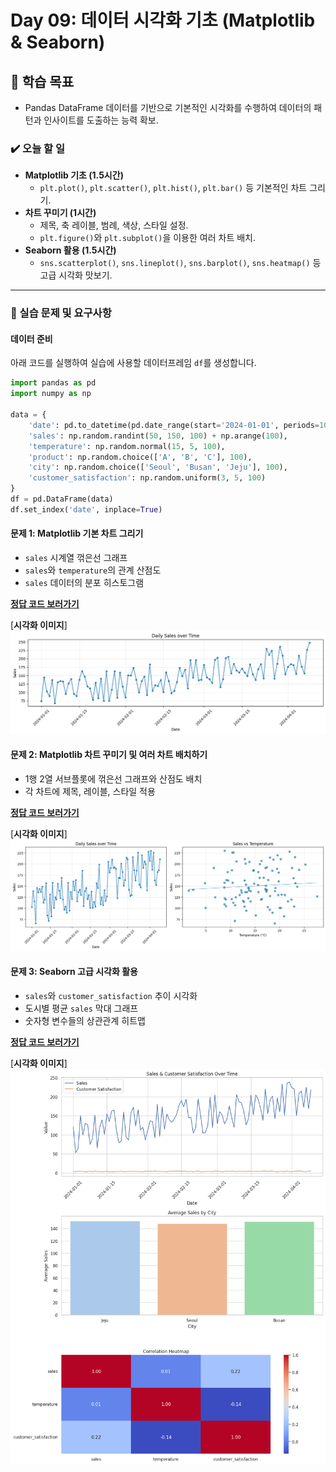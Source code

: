 # Day 09: 데이터 시각화 기초 (Matplotlib & Seaborn)

## 🎯 학습 목표

  - Pandas DataFrame 데이터를 기반으로 기본적인 시각화를 수행하여 데이터의 패턴과 인사이트를 도출하는 능력 확보.

### ✔️ 오늘 할 일

  - **Matplotlib 기초 (1.5시간)**
      - `plt.plot()`, `plt.scatter()`, `plt.hist()`, `plt.bar()` 등 기본적인 차트 그리기.
  - **차트 꾸미기 (1시간)**
      - 제목, 축 레이블, 범례, 색상, 스타일 설정.
      - `plt.figure()`와 `plt.subplot()`을 이용한 여러 차트 배치.
  - **Seaborn 활용 (1.5시간)**
      - `sns.scatterplot()`, `sns.lineplot()`, `sns.barplot()`, `sns.heatmap()` 등 고급 시각화 맛보기.

-----

### 📝 실습 문제 및 요구사항

#### 데이터 준비

아래 코드를 실행하여 실습에 사용할 데이터프레임 `df`를 생성합니다.

```python
import pandas as pd
import numpy as np

data = {
    'date': pd.to_datetime(pd.date_range(start='2024-01-01', periods=100, freq='D')),
    'sales': np.random.randint(50, 150, 100) + np.arange(100),
    'temperature': np.random.normal(15, 5, 100),
    'product': np.random.choice(['A', 'B', 'C'], 100),
    'city': np.random.choice(['Seoul', 'Busan', 'Jeju'], 100),
    'customer_satisfaction': np.random.uniform(3, 5, 100)
}
df = pd.DataFrame(data)
df.set_index('date', inplace=True)
```

#### 문제 1: Matplotlib 기본 차트 그리기

  - `sales` 시계열 꺾은선 그래프
  - `sales`와 `temperature`의 관계 산점도
  - `sales` 데이터의 분포 히스토그램

[**정답 코드 보러가기**](./solutions/coding_1.py)

[**시각화 이미지**]
![](images/1.png)

#### 문제 2: Matplotlib 차트 꾸미기 및 여러 차트 배치하기

  - 1행 2열 서브플롯에 꺾은선 그래프와 산점도 배치
  - 각 차트에 제목, 레이블, 스타일 적용

[**정답 코드 보러가기**](./solutions/coding_2.py)

[**시각화 이미지**]
![](images/2.png)

#### 문제 3: Seaborn 고급 시각화 활용

  - `sales`와 `customer_satisfaction` 추이 시각화
  - 도시별 평균 `sales` 막대 그래프
  - 숫자형 변수들의 상관관계 히트맵

[**정답 코드 보러가기**](./solutions/coding_3.py)

[**시각화 이미지**]
![](images/3.png)
